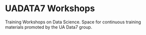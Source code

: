 # UADATA7 Workshops
Training Workshops on Data Science.
Space for continuous training materials promoted by the UA Data7 group.
